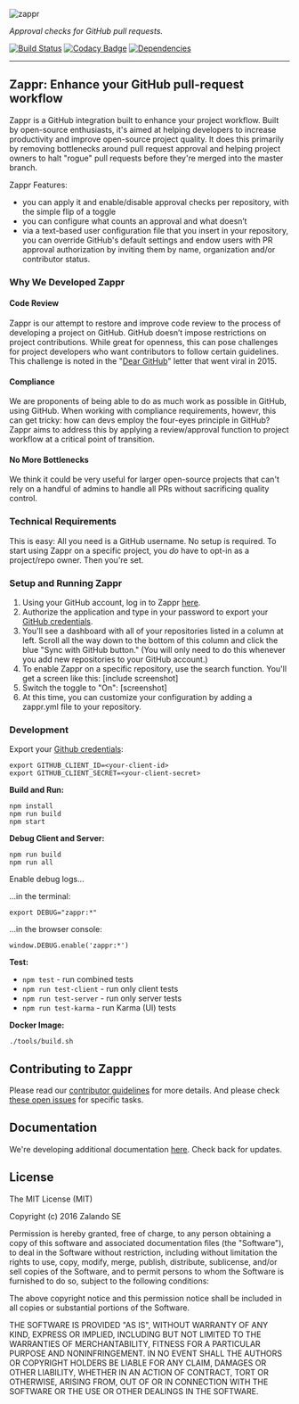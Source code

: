 ![zappr](https://cloud.githubusercontent.com/assets/1183636/12652806/eded78d0-c5ec-11e5-9736-0b2a75dfd8ab.png)

*Approval checks for GitHub pull requests.*

[![Build Status](https://travis-ci.org/zalando/zappr.svg?branch=master)](https://travis-ci.org/zalando/zappr)
[![Codacy Badge](https://api.codacy.com/project/badge/grade/a4ff87e159124b6d9fd991cc184d268e)](https://www.codacy.com/app/max-fellner/zappr)
[![Dependencies](https://david-dm.org/zalando/zappr.svg)](https://david-dm.org/zalando/zappr)

***

## Zappr: Enhance your GitHub pull-request workflow

Zappr is a GitHub integration built to enhance your project workflow. Built by open-source enthusiasts,
it's aimed at helping developers to increase productivity and improve open-source project quality.
It does this primarily by removing bottlenecks around pull request approval and helping project owners to
halt "rogue" pull requests before they're merged into the master branch.

Zappr Features:

- you can apply it and enable/disable approval checks per repository, with the simple flip of a toggle
- you can configure what counts an approval and what doesn’t
- via a text-based user configuration file that you insert in your repository,
  you can override GitHub's default settings and endow users with PR approval authorization
  by inviting them by name, organization and/or contributor status.

### Why We Developed Zappr

#### Code Review

Zappr is our attempt to restore and improve code review to the process of developing a project on GitHub.
GitHub doesn’t impose restrictions on project contributions. While great for openness, this can pose challenges
for project developers who want contributors to follow certain guidelines. This challenge is noted in the
"[Dear GitHub](https://github.com/dear-github/dear-github)" letter that went viral in 2015.

#### Compliance

We are proponents of being able to do as much work as possible in GitHub, using GitHub. When working with
compliance requirements, howevr, this can get tricky: how can devs employ the four-eyes principle in GitHub?
Zappr aims to address this by applying a review/approval function to project workflow at a critical point of transition.

#### No More Bottlenecks

We think it could be very useful for larger open-source projects that can't rely on a handful of admins to
handle all PRs without sacrificing quality control.

### Technical Requirements

This is easy: All you need is a GitHub username. No setup is required. To start using Zappr on a specific project,
you *do* have to opt-in as a project/repo owner. Then you're set.

### Setup and Running Zappr

1. Using your GitHub account, log in to Zappr [here](https://zappr.opensource.zalan.do/login).
2. Authorize the application and type in your password to export your
[GitHub credentials](https://github.com/settings/applications).
3. You'll see a dashboard with all of your repositories listed in a column at left.
   Scroll all the way down to the bottom of this column and click the blue "Sync with GitHub button."
   (You will only need to do this whenever you add new repositories to your GitHub account.)
4. To enable Zappr on a specific repository, use the search function.
   You'll get a screen like this: [include screenshot]
5. Switch the toggle to "On": [screenshot]
6. At this time, you can customize your configuration by adding a zappr.yml file to your repository.

### Development

Export your [Github credentials](https://github.com/settings/applications):

```
export GITHUB_CLIENT_ID=<your-client-id>
export GITHUB_CLIENT_SECRET=<your-client-secret>
```

**Build and Run:**

```
npm install
npm run build
npm start
```

**Debug Client and Server:**

```
npm run build
npm run all
```

Enable debug logs...

...in the terminal:

```
export DEBUG="zappr:*"
```

...in the browser console:

```
window.DEBUG.enable('zappr:*')
```

**Test:**

* `npm test` - run combined tests
* `npm run test-client` - run only client tests
* `npm run test-server` - run only server tests
* `npm run test-karma` - run Karma (UI) tests

**Docker Image:**

```
./tools/build.sh
```

## Contributing to Zappr
Please read our [contributor guidelines](https://github.com/zalando/zappr/blob/master/CONTRIBUTING.md) for more details.
And please check [these open issues](https://github.com/zalando/zappr/issues) for specific tasks.

## Documentation

We're developing additional documentation [here](doc/readme.md). Check back for updates.

## License

The MIT License (MIT)

Copyright (c) 2016 Zalando SE

Permission is hereby granted, free of charge, to any person obtaining a copy
of this software and associated documentation files (the "Software"), to deal
in the Software without restriction, including without limitation the rights
to use, copy, modify, merge, publish, distribute, sublicense, and/or sell
copies of the Software, and to permit persons to whom the Software is
furnished to do so, subject to the following conditions:

The above copyright notice and this permission notice shall be included in all
copies or substantial portions of the Software.

THE SOFTWARE IS PROVIDED "AS IS", WITHOUT WARRANTY OF ANY KIND, EXPRESS OR
IMPLIED, INCLUDING BUT NOT LIMITED TO THE WARRANTIES OF MERCHANTABILITY,
FITNESS FOR A PARTICULAR PURPOSE AND NONINFRINGEMENT. IN NO EVENT SHALL THE
AUTHORS OR COPYRIGHT HOLDERS BE LIABLE FOR ANY CLAIM, DAMAGES OR OTHER
LIABILITY, WHETHER IN AN ACTION OF CONTRACT, TORT OR OTHERWISE, ARISING FROM,
OUT OF OR IN CONNECTION WITH THE SOFTWARE OR THE USE OR OTHER DEALINGS IN THE
SOFTWARE.
